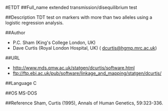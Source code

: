 #ETDT
##Full_name
extended transmission/disequilibrium test

##Description
TDT test on markers with more than two alleles using a logistic regression analysis.

##Author
* P.C. Sham (King's College London, UK)
* Dave Curtis (Royal London Hospital, UK) ( dcurtis@hgmp.mrc.ac.uk)

##URL
* http://www.mds.qmw.ac.uk/statgen/dcurtis/software.html
* ftp://ftp.ebi.ac.uk/pub/software/linkage_and_mapping/statgen/dcurtis/

##Language
C

##OS
MS-DOS

##Reference
Sham, Curtis (1995), Annals of Human Genetics, 59:323-336.

